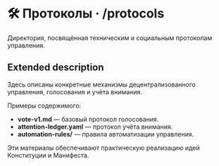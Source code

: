 # 🛠 Протоколы · /protocols

Директория, посвящённая техническим и социальным протоколам управления.

## Extended description
Здесь описаны конкретные механизмы децентрализованного управления, голосования и учёта внимания.  

Примеры содержимого:
- **vote-v1.md** — базовый протокол голосования.  
- **attention-ledger.yaml** — протокол учёта внимания.  
- **automation-rules/** — правила автоматизации управления.  

Эти материалы обеспечивают практическую реализацию идей Конституции и Манифеста.
